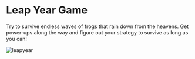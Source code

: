 # Leap Year Game
 
Try to survive endless waves of frogs that rain down from the heavens. Get power-ups along the way and figure out your strategy to survive as long as you can!

![leapyear](https://github.com/user-attachments/assets/c83d77c1-b309-45db-8b3b-e1c29abaaea3)
